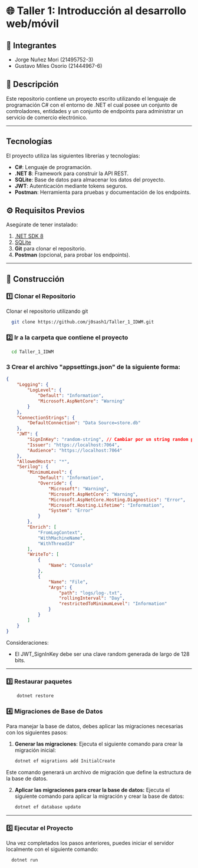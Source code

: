 # 🌐 Taller 1: Introducción al desarrollo web/móvil

## 📌 Integrantes
* Jorge Nuñez Mori (21495752-3)
* Gustavo Miles Osorio (21444967-6)

## 📖 Descripción
Este repositorio contiene un proyecto escrito utilizando el lenguaje de programación C# con el entorno de .NET el cual posee un conjunto de controladores, entidades y un conjunto de endpoints para administrar un servicio de comercio electrónico. 

---
## Tecnologías
El proyecto utiliza las siguientes librerías y tecnologías:
- **C#**: Lenguaje de programación.  
- **.NET 8**: Framework para construir la API REST.  
- **SQLite**: Base de datos para almacenar los datos del proyecto.  
- **JWT**: Autenticación mediante tokens seguros.  
- **Postman**: Herramienta para pruebas y documentación de los endpoints.  

## ⚙️ Requisitos Previos

Asegúrate de tener instalado:
1. [.NET SDK 8](https://dotnet.microsoft.com/en-us/download/dotnet/8.0)  
2. [SQLite](https://www.sqlite.org/download.html)  
3. **Git** para clonar el repositorio.  
4. **Postman** (opcional, para probar los endpoints).  

---

## 🚀 Construcción

### 1️⃣ Clonar el Repositorio

Clonar el repositorio utilizando git
```bash
  git clone https://github.com/j0sash1/Taller_1_IDWM.git
```
### 2️⃣ Ir a la carpeta que contiene el proyecto
```bash
  cd Taller_1_IDWM 
```

### 3 Crear el archivo "appsettings.json" de la siguiente forma:
```json
{
    "Logging": {
        "LogLevel": {
            "Default": "Information",
            "Microsoft.AspNetCore": "Warning"
        }
    },
    "ConnectionStrings": {
        "DefaultConnection": "Data Source=store.db"
    },
    "JWT": {
        "SignInKey": "random-string", // Cambiar por un string random propio
        "Issuer": "https://localhost:7064",
        "Audience": "https://localhost:7064"
    },
    "AllowedHosts": "*",
    "Serilog": {
        "MinimumLevel": {
            "Default": "Information",
            "Override": {
                "Microsoft": "Warning",
                "Microsoft.AspNetCore": "Warning",
                "Microsoft.AspNetCore.Hosting.Diagnostics": "Error",
                "Microsoft.Hosting.Lifetime": "Information",
                "System": "Error"
            }
        },
        "Enrich": [
            "FromLogContext",
            "WithMachineName",
            "WithThreadId"
        ],
        "WriteTo": [
            {
                "Name": "Console"
            },
            {
                "Name": "File",
                "Args": {
                    "path": "logs/log-.txt",
                    "rollingInterval": "Day",
                    "restrictedToMinimumLevel": "Information"
                }
            }
        ]
    }
}
```

Consideraciones:
- El JWT_SignInKey debe ser una clave random generada de largo de 128 bits.

---
### 3️⃣ Restaurar paquetes
```bash
    dotnet restore
```

### 4️⃣ Migraciones de Base de Datos

Para manejar la base de datos, debes aplicar las migraciones necesarias con los siguientes pasos:

1. **Generar las migraciones**:
   Ejecuta el siguiente comando para crear la migración inicial:
   ```bash
   dotnet ef migrations add InitialCreate
   ```
Este comando generará un archivo de migración que define la estructura de la base de datos.

2. **Aplicar las migraciones para crear la base de datos:**
   Ejecuta el siguiente comando para aplicar la migración y crear la base de datos:
   ```bash
   dotnet ef database update
   ```
---
### 5️⃣ Ejecutar el Proyecto
  Una vez completados los pasos anteriores, puedes iniciar el servidor localmente con el siguiente comando:
 
 ```bash
   dotnet run
  ```
  